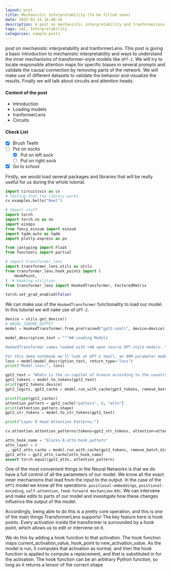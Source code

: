 ```yaml
---
layout: post
title: Mechanistic interpretability (to be filled soon)
date: 2025-03-15 16:40:16
description: A post on mechanistic interpretability and tranformerLens. This post is giving a basic introduction to mechanistic interpretability and ways to understand the inner mechanisms of transformer-style models like `GPT-2`. We will try to locate responsible attention maps for specific biases in several prompts and validate the causal connection by removing parts of the network. We will make use of different datasets to validate the behavior and visualize the results. Finally we will talk about circuits and attention heads.
tags: xAI, Interpretability
categories: sample-posts
---
```


 post on mechanistic interpretability and tranformerLens. This post is giving a basic introduction to mechanistic interpretability and ways to understand the inner mechanisms of transformer-style models like `GPT-2`. We will try to locate responsible attention maps for specific biases in several prompts and validate the causal connection by removing parts of the network. We will make use of different datasets to validate the behavior and visualize the results. Finally we will talk about circuits and attention heads.

#### Content of the post

- Introduction
- Loading models 
- tranformerLens
- Circuits

#### Check List

- [x] Brush Teeth
- [ ] Put on socks
  - [x] Put on left sock
  - [ ] Put on right sock
- [x] Go to school

Firstly, we would load several packages and libraries that will be really useful for us during the whole tutorial.

```python
import circuitsvis as cv
# Testing that the library works
cv.examples.hello("Neel")

# Import stuff
import torch
import torch.nn as nn
import einops
from fancy_einsum import einsum
import tqdm.auto as tqdm
import plotly.express as px

from jaxtyping import Float
from functools import partial

# import transformer_lens
import transformer_lens.utils as utils
from transformer_lens.hook_points import (
    HookPoint,
)  # Hooking utilities
from transformer_lens import HookedTransformer, FactoredMatrix

torch.set_grad_enabled(False)
```


We can make use of the `HookedTransformer` functionality to load our model. In this tutorial we will nake use of `GPT-2`.  

```python
device = utils.get_device()
# NBVAL_IGNORE_OUTPUT
model = HookedTransformer.from_pretrained("gpt2-small", device=device)
```


```python
model_description_text = """## Loading Models

HookedTransformer comes loaded with >40 open source GPT-style models. You can load any of them in with `HookedTransformer.from_pretrained(MODEL_NAME)`. See my explainer for documentation of all supported models, and this table for hyper-parameters and the name used to load them. Each model is loaded into the consistent HookedTransformer architecture, designed to be clean, consistent and interpretability-friendly. 

For this demo notebook we'll look at GPT-2 Small, an 80M parameter model. To try the model the model out, let's find the loss on this paragraph!"""
loss = model(model_description_text, return_type="loss")
print("Model loss:", loss)

gpt2_text = "Whats is the co-capital of Greece according to the country's public opinion?"
gpt2_tokens = model.to_tokens(gpt2_text)
print(gpt2_tokens.device)
gpt2_logits, gpt2_cache = model.run_with_cache(gpt2_tokens, remove_batch_dim=True)

print(type(gpt2_cache))
attention_pattern = gpt2_cache["pattern", 0, "attn"]
print(attention_pattern.shape)
gpt2_str_tokens = model.to_str_tokens(gpt2_text)

print("Layer 0 Head Attention Patterns:")

cv.attention.attention_patterns(tokens=gpt2_str_tokens, attention=attention_pattern)

attn_hook_name = "blocks.0.attn.hook_pattern"
attn_layer = 0
_, gpt2_attn_cache = model.run_with_cache(gpt2_tokens, remove_batch_dim=True, stop_at_layer=attn_layer + 1, names_filter=[attn_hook_name])
gpt2_attn = gpt2_attn_cache[attn_hook_name]
assert torch.equal(gpt2_attn, attention_pattern)
```

One of the most convenient things in the Neural Networks is that we do have a full control of all the parameters of our model. We know all the exact inner mechanisms that lead from the input to the output. In the case of the `GPT2` model we know all the operations: `positional-embeddings`, `positional-encoding`, `self-attention`, `feed-forward mechanisms` etc. We can intervene and make edits to parts of our model and investigate how these changes influence the output of the model.

Accordingly, being able to do this is a pretty core operation, and this is one of the main things TransformerLens supports! The key feature here is hook points. Every activation inside the transformer is surrounded by a hook point, which allows us to edit or intervene on it.

We do this by adding a hook function to that activation. The hook function maps current_activation_value, hook_point to new_activation_value. As the model is run, it computes that activation as normal, and then the hook function is applied to compute a replacement, and that is substituted in for the activation. The hook function can be an arbitrary Python function, so long as it returns a tensor of the correct shape